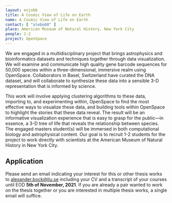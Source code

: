 ```yaml
---
layout: exjobb
title: A Cosmic View of Life on Earth
name: A Cosmic View of Life on Earth
contact: [ "alebo68" ]
place: American Museum of Natural History, New York City
people: 1-2
project: OpenSpace
---
```


We are engaged in a multidisciplinary project that brings astrophysics and bioinformatics datasets and techniques together through data visualization. We will examine and communicate high quality gene barcode sequences for 50,000 species within a three-dimensional, immersive realm using OpenSpace. Collaborators in Basel, Switzerland have curated the DNA dataset, and will collaborate to synthesize these data into a sensible 3-D representation that is informed by science.

This work will involve applying clustering algorithms to these data, importing to, and experimenting within, OpenSpace to find the most effective ways to visualize these data, and building tools within OpenSpace to highlight the stories that these data reveal. The result will be an informative visualization experience that is easy to grasp for the public—in essence, a 3-D tree of life that reveals the relationship between species. The engaged masters student(s) will be immersed in both computational biology and astrophysical content. Our goal is to recruit 1-2 students for the project to work directly with scientists at the American Museum of Natural History in New York City.

## Application
Please send an email indicating your interest for this or other thesis works to [alexander.bock@liu.se](mailto:alexander.bock@liu.se) including your CV and a transcript of your courses until EOD **5th of November, 2021**.  If you are already a pair wanted to work on the thesis together or you are interested in multiple thesis works, a single email will suffice.
